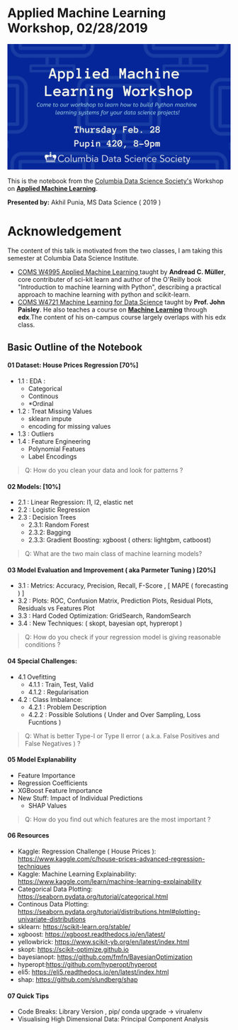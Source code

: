 # Applied Machine Learning Workshop, 02/28/2019

![Workshop Poster](/fig/workshop_poster.jpg)

This is the notebook from the [Columbia Data Science Society's](https://www.facebook.com/cdsscu/) Workshop on [**Applied Machine Learning**](https://www.facebook.com/events/247226822888651/).

**Presented by:** Akhil Punia, MS Data Science ( 2019 )

# Acknowledgement
The content of this talk is motivated from the two classes, I am taking this semester at Columbia Data Science Institute.

- [COMS W4995 Applied Machine Learning ](http://www.cs.columbia.edu/~amueller/comsw4995s19/schedule/) taught by **Andread C. Müller**, core contributer of sci-kit learn and author of the O'Reilly book "Introduction to machine learning with Python", describing a practical approach to machine learning with python and scikit-learn. 
- [COMS W4721 Machine Learning for Data Science](http://www.columbia.edu/~jwp2128/Teaching/W4721/Spring2019/W4721Spring2019.html) taught by **Prof. John Paisley**. He also teaches a course on [**Machine Learning**](https://www.edx.org/course/machine-learning-columbiax-csmm-102x-0) through **edx**.The content of his on-campus course largely overlaps with his edx class.

## Basic Outline of the Notebook

#### 01 Dataset: House Prices Regression [70%]
  - 1.1 : EDA : 
    - Categorical 
    - Continous 
    - *Ordinal
  - 1.2 : Treat Missing Values
    - sklearn impute
    - encoding for missing values 
  - 1.3 : Outliers
  - 1.4 : Feature Engineering
    - Polynomial Featues
    - Label Encodings
 
> Q: How do you clean your data and look for patterns ?

#### 02 Models: [10%] 
  - 2.1 : Linear Regression: l1, l2, elastic net
  - 2.2 : Logistic Regression
  - 2.3 : Decision Trees
    - 2.3.1: Random Forest
    - 2.3.2: Bagging
    - 2.3.3: Gradient Boosting: xgboost ( others: lightgbm,  catboost)

> Q: What are the two main class of machine learning models?

#### 03 Model Evaluation and Improvement ( aka Parmeter Tuning ) [20%]
  - 3.1 : Metrics: Accuracy, Precision, Recall, F-Score , [ MAPE ( forecasting ) ]
  - 3.2 : Plots:  ROC, Confusion Matrix, Prediction Plots, Residual Plots, Residuals vs Features Plot
  - 3.3 : Hard Coded Optimization: GridSearch, RandomSearch
  - 3.4 : New Techniques: ( skopt, bayesian opt, hypreropt )
  
> Q: How do you check if your regression model is giving reasonable conditions ?

#### 04 Special Challenges: 
  - 4.1 Ovefitting
    - 4.1.1 : Train, Test, Valid
    - 4.1.2 : Regularisation
  - 4.2 : Class Imbalance: 
    - 4.2.1 : Problem Description
    - 4.2.2 : Possible Solutions ( Under and Over Sampling, Loss Fucntions )

> Q: What is better Type-I or Type II error ( a.k.a. False Positives and False Negatives ) ? 

#### 05 Model Explanability
  - Feature Importance  
  - Regression Coefficients
  - XGBoost Feature Importance
  - New Stuff: Impact of Individual Predictions
    - SHAP Values
> Q: How do you find out which features are the most important ?

#### 06 Resources
  - Kaggle: Regression Challenge ( House Prices ): https://www.kaggle.com/c/house-prices-advanced-regression-techniques
  - Kaggle: Machine Learning Explainability: https://www.kaggle.com/learn/machine-learning-explainability
  - Categorical Data Plotting: https://seaborn.pydata.org/tutorial/categorical.html
  - Continous Data Plotting: https://seaborn.pydata.org/tutorial/distributions.html#plotting-univariate-distributions
  - sklearn: https://scikit-learn.org/stable/
  - xgboost: https://xgboost.readthedocs.io/en/latest/
  - yellowbrick: https://www.scikit-yb.org/en/latest/index.html
  - skopt: https://scikit-optimize.github.io
  - bayesianopt: https://github.com/fmfn/BayesianOptimization
  - hyperopt:https://github.com/hyperopt/hyperopt
  - eli5: https://eli5.readthedocs.io/en/latest/index.html
  - shap: https://github.com/slundberg/shap
  
#### 07 Quick Tips
  - Code Breaks: Library Version , pip/ conda upgrade -> virualenv
  - Visualising High Dimensional Data: Principal Component Analysis
